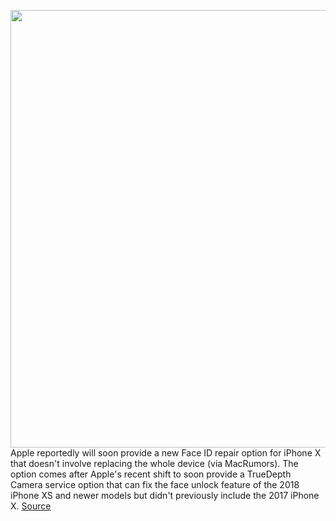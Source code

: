 <img src='https://cdn.vox-cdn.com/thumbor/MhwTL38LCyglve57NvVuQFowsrI=/0x0:2125x1270/1200x800/filters:focal(893x465:1233x805)/cdn.vox-cdn.com/uploads/chorus_image/image/70718334/iphone_x_kinect.0.jpg' width='700px' /><br/>
Apple reportedly will soon provide a new Face ID repair option for iPhone X that doesn't involve replacing the whole device (via MacRumors). The option comes after Apple's recent shift to soon provide a TrueDepth Camera service option that can fix the face unlock feature of the 2018 iPhone XS and newer models but didn't previously include the 2017 iPhone X.
<a href='https://www.theverge.com/2022/4/6/23013661/apple-iphone-x-truedepth-camera-face-id-repair-fix-service'> Source <a/>